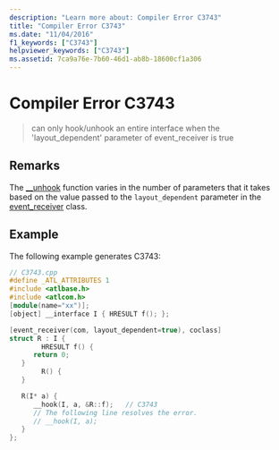 ```yaml
---
description: "Learn more about: Compiler Error C3743"
title: "Compiler Error C3743"
ms.date: "11/04/2016"
f1_keywords: ["C3743"]
helpviewer_keywords: ["C3743"]
ms.assetid: 7ca9a76e-7b60-46d1-ab8b-18600cf1a306
---
```

# Compiler Error C3743

> can only hook/unhook an entire interface when the 'layout_dependent' parameter of event_receiver is true

## Remarks

The [__unhook](../../cpp/unhook.md) function varies in the number of parameters that it takes based on the value passed to the `layout_dependent` parameter in the [event_receiver](../../windows/attributes/event-receiver.md) class.

## Example

The following example generates C3743:

```cpp
// C3743.cpp
#define _ATL_ATTRIBUTES 1
#include <atlbase.h>
#include <atlcom.h>
[module(name="xx")];
[object] __interface I { HRESULT f(); };

[event_receiver(com, layout_dependent=true), coclass]
struct R : I {
        HRESULT f() {
      return 0;
   }
        R() {
   }

   R(I* a) {
      __hook(I, a, &R::f);   // C3743
      // The following line resolves the error.
      // __hook(I, a);
   }
};
```
